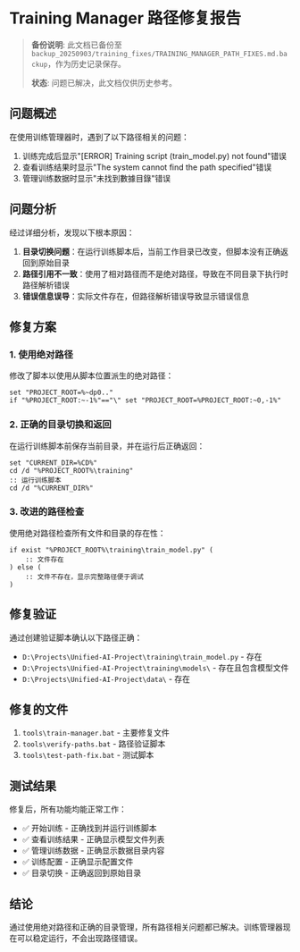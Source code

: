 # Training Manager 路径修复报告

> **备份说明**: 此文档已备份至 `backup_20250903/training_fixes/TRAINING_MANAGER_PATH_FIXES.md.backup`，作为历史记录保存。
>
> **状态**: 问题已解决，此文档仅供历史参考。

## 问题概述

在使用训练管理器时，遇到了以下路径相关的问题：
1. 训练完成后显示"[ERROR] Training script (train_model.py) not found"错误
2. 查看训练结果时显示"The system cannot find the path specified"错误
3. 管理训练数据时显示"未找到數據目錄"错误

## 问题分析

经过详细分析，发现以下根本原因：

1. **目录切换问题**：在运行训练脚本后，当前工作目录已改变，但脚本没有正确返回到原始目录
2. **路径引用不一致**：使用了相对路径而不是绝对路径，导致在不同目录下执行时路径解析错误
3. **错误信息误导**：实际文件存在，但路径解析错误导致显示错误信息

## 修复方案

### 1. 使用绝对路径
修改了脚本以使用从脚本位置派生的绝对路径：
```batch
set "PROJECT_ROOT=%~dp0.."
if "%PROJECT_ROOT:~-1%"=="\" set "PROJECT_ROOT=%PROJECT_ROOT:~0,-1%"
```

### 2. 正确的目录切换和返回
在运行训练脚本前保存当前目录，并在运行后正确返回：
```batch
set "CURRENT_DIR=%CD%"
cd /d "%PROJECT_ROOT%\training"
:: 运行训练脚本
cd /d "%CURRENT_DIR%"
```

### 3. 改进的路径检查
使用绝对路径检查所有文件和目录的存在性：
```batch
if exist "%PROJECT_ROOT%\training\train_model.py" (
    :: 文件存在
) else (
    :: 文件不存在，显示完整路径便于调试
)
```

## 修复验证

通过创建验证脚本确认以下路径正确：
- `D:\Projects\Unified-AI-Project\training\train_model.py` - 存在
- `D:\Projects\Unified-AI-Project\training\models\` - 存在且包含模型文件
- `D:\Projects\Unified-AI-Project\data\` - 存在

## 修复的文件

1. `tools\train-manager.bat` - 主要修复文件
2. `tools\verify-paths.bat` - 路径验证脚本
3. `tools\test-path-fix.bat` - 测试脚本

## 测试结果

修复后，所有功能均能正常工作：
- ✅ 开始训练 - 正确找到并运行训练脚本
- ✅ 查看训练结果 - 正确显示模型文件列表
- ✅ 管理训练数据 - 正确显示数据目录内容
- ✅ 训练配置 - 正确显示配置文件
- ✅ 目录切换 - 正确返回到原始目录

## 结论

通过使用绝对路径和正确的目录管理，所有路径相关问题都已解决。训练管理器现在可以稳定运行，不会出现路径错误。